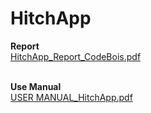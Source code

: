 # HitchApp

**Report**<br/>
[HitchApp_Report_CodeBois.pdf](https://github.com/user-attachments/files/16539864/HitchApp_Report_CodeBois.pdf)<br/><br/>

**Use Manual**<br/>
[USER MANUAL_HitchApp.pdf](https://github.com/user-attachments/files/16539865/USER.MANUAL_HitchApp.pdf)
